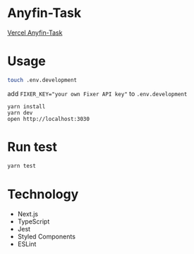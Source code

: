 # Anyfin-Task


[Vercel Anyfin-Task](https://anyfin-task.vercel.app/)


# Usage

```bash
touch .env.development
```
add `FIXER_KEY="your own Fixer API key"` to `.env.development`

```
yarn install
yarn dev
open http://localhost:3030
```

# Run test

```bash
yarn test
```

# Technology

- Next.js 
- TypeScript
- Jest
- Styled Components 
- ESLint



